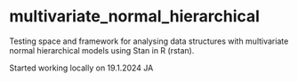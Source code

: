# multivariate_normal_hierarchical
Testing space and framework for analysing data structures with multivariate normal hierarchical models using Stan in R (rstan).

Started working locally on 19.1.2024 JA

